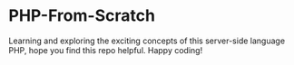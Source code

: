 # PHP-From-Scratch
Learning and exploring the exciting concepts of this server-side language PHP, hope you find this repo helpful. Happy coding!
